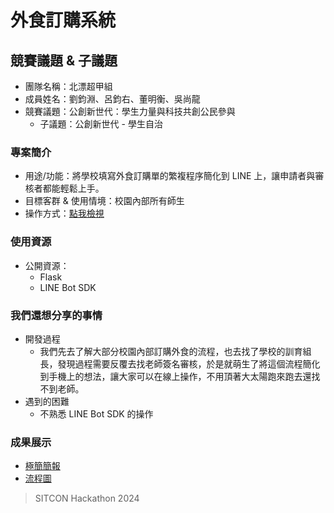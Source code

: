 # 外食訂購系統

## 競賽議題 & 子議題
- 團隊名稱：北漂超甲組
- 成員姓名：劉鈞淵、呂鈞右、董明衡、吳尚龍
- 競賽議題：公創新世代：學生力量與科技共創公民參與
    - 子議題：公創新世代 - 學生自治

### 專案簡介
- 用途/功能：將學校填寫外食訂購單的繁複程序簡化到 LINE 上，讓申請者與審核者都能輕鬆上手。
- 目標客群 & 使用情境：校園內部所有師生
- 操作方式：[點我檢視](setup.md)

### 使用資源
- 公開資源：
    - Flask
    - LINE Bot SDK

### 我們還想分享的事情
- 開發過程
    - 我們先去了解大部分校園內部訂購外食的流程，也去找了學校的訓育組長，發現過程需要反覆去找老師簽名審核，於是就萌生了將這個流程簡化到手機上的想法，讓大家可以在線上操作，不用頂著大太陽跑來跑去還找不到老師。
- 遇到的困難
    - 不熟悉 LINE Bot SDK 的操作

### 成果展示
- [極簡簡報](SITCON.pdf)
- [流程圖](https://www.canva.com/design/DAGHjp6mPVA/fdnXi921z0dMcX8MlwUVYw/view?utm_content=DAGHjp6mPVA&utm_campaign=designshare&utm_medium=link&utm_source=editor)

> SITCON Hackathon 2024